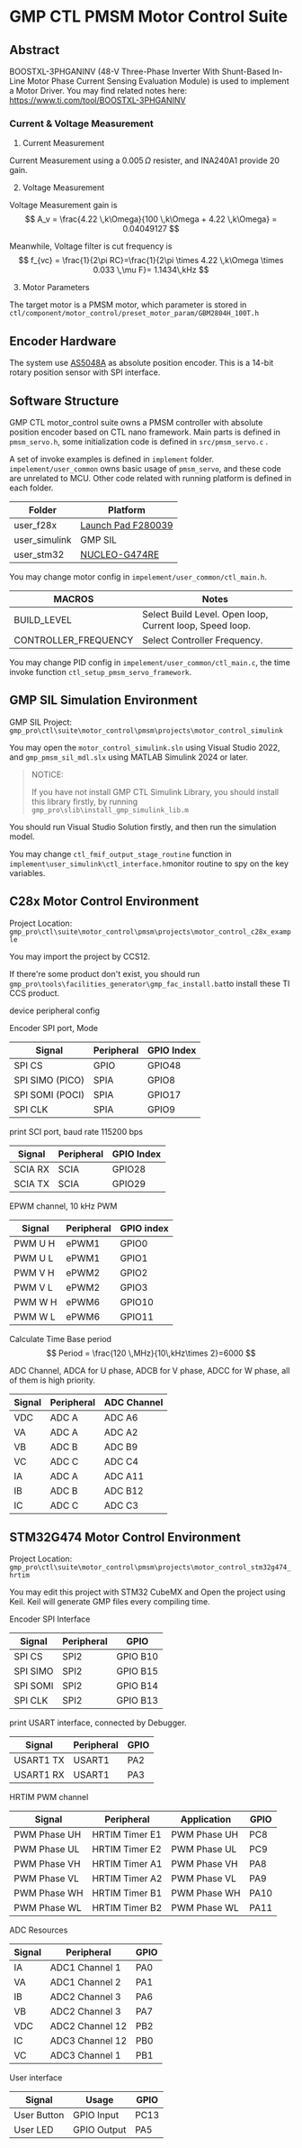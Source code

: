 # GMP CTL PMSM Motor Control Suite



## Abstract

BOOSTXL-3PHGANINV (48-V Three-Phase Inverter With Shunt-Based In-Line Motor Phase Current Sensing Evaluation Module) is used to implement a Motor Driver. You may find related notes here: https://www.ti.com/tool/BOOSTXL-3PHGANINV

### Current & Voltage Measurement 

1. Current Measurement

Current Measurement using a $0.005 \,\Omega$ resister, and INA240A1 provide 20 gain.

2. Voltage Measurement

Voltage Measurement gain is 
$$
A_v = \frac{4.22 \,k\Omega}{100 \,k\Omega + 4.22 \,k\Omega} = 0.04049127
$$


Meanwhile, Voltage filter is cut frequency is 
$$
f_{vc} = \frac{1}{2\pi RC}=\frac{1}{2\pi \times 4.22 \,k\Omega \times 0.033 \,\mu F}= 1.1434\,kHz
$$

3. Motor Parameters

The target motor is a PMSM motor, which parameter is stored in  `ctl/component/motor_control/preset_motor_param/GBM2804H_100T.h`



## Encoder Hardware

The system use [AS5048A](https://docs.rs-online.com/0657/A700000006921305.pdf) as absolute position encoder. This is a 14-bit rotary position sensor with SPI interface. 



## Software Structure

GMP CTL motor_control suite owns a PMSM controller with absolute position encoder based on CTL nano framework. Main parts is defined in `pmsm_servo.h`, some initialization code is defined in `src/pmsm_servo.c` .

A set of invoke examples is defined in `implement` folder. `impelement/user_common` owns basic usage of `pmsm_servo`, and these code are unrelated to MCU. Other code related with running platform is defined in each folder.

| Folder        | Platform                                                     |
| ------------- | ------------------------------------------------------------ |
| user_f28x     | [Launch Pad F280039](https://www.ti.com/tool/LAUNCHXL-F280039C) |
| user_simulink | GMP SIL                                                      |
| user_stm32    | [NUCLEO-G474RE](https://www.st.com/en/evaluation-tools/nucleo-g474re.html) |



 You may change motor config in `impelement/user_common/ctl_main.h`.

| MACROS               | Notes                                                    |
| -------------------- | -------------------------------------------------------- |
| BUILD_LEVEL          | Select Build Level. Open loop, Current loop, Speed loop. |
| CONTROLLER_FREQUENCY | Select Controller Frequency.                             |

You may change PID config in `impelement/user_common/ctl_main.c`, the time invoke function `ctl_setup_pmsm_servo_framework`.





## GMP SIL Simulation Environment

GMP SIL Project: `gmp_pro\ctl\suite\motor_control\pmsm\projects\motor_control_simulink`

You may open the `motor_control_simulink.sln` using Visual Studio 2022, and `gmp_pmsm_sil_mdl.slx` using MATLAB Simulink 2024 or later.

> NOTICE: 
>
>  If you have not install GMP CTL Simulink Library, you should install this library firstly, by running `gmp_pro\slib\install_gmp_simulink_lib.m`

You should run Visual Studio Solution firstly, and then run the simulation model.

 You may change `ctl_fmif_output_stage_routine` function in `implement\user_simulink\ctl_interface.h`monitor routine to spy on the key variables.



## C28x Motor Control Environment

Project Location: `gmp_pro\ctl\suite\motor_control\pmsm\projects\motor_control_c28x_example`

You may import the project by CCS12.

If there're some product don't exist, you should run `gmp_pro\tools\facilities_generator\gmp_fac_install.bat`to install these TI CCS product.

device peripheral config

Encoder SPI port, Mode 

| Signal          | Peripheral | GPIO Index |
| --------------- | ---------- | ---------- |
| SPI CS          | GPIO       | GPIO48     |
| SPI SIMO (PICO) | SPIA       | GPIO8      |
| SPI SOMI (POCI) | SPIA       | GPIO17     |
| SPI CLK         | SPIA       | GPIO9      |

print SCI port, baud rate 115200 bps

| Signal  | Peripheral | GPIO Index |
| ------- | ---------- | ---------- |
| SCIA RX | SCIA       | GPIO28     |
| SCIA TX | SCIA       | GPIO29     |

EPWM channel, 10 kHz PWM

| Signal  | Peripheral | GPIO index |
| ------- | ---------- | ---------- |
| PWM U H | ePWM1      | GPIO0      |
| PWM U L | ePWM1      | GPIO1      |
| PWM V H | ePWM2      | GPIO2      |
| PWM V L | ePWM2      | GPIO3      |
| PWM W H | ePWM6      | GPIO10     |
| PWM W L | ePWM6      | GPIO11     |

Calculate Time Base period
$$
Period = \frac{120 \,MHz}{10\,kHz\times 2}=6000
$$

ADC Channel, ADCA for U phase, ADCB for V phase, ADCC for W phase, all of them is high priority.

| Signal | Peripheral | ADC Channel |
| ------ | ---------- | ----------- |
| VDC    | ADC A      | ADC A6      |
| VA     | ADC A      | ADC A2      |
| VB     | ADC B      | ADC B9      |
| VC     | ADC C      | ADC C4      |
| IA     | ADC A      | ADC A11     |
| IB     | ADC B      | ADC B12     |
| IC     | ADC C      | ADC C3      |



## STM32G474 Motor Control Environment

Project Location: `gmp_pro\ctl\suite\motor_control\pmsm\projects\motor_control_stm32g474_hrtim`

You may edit this project with STM32 CubeMX and Open the project using Keil. Keil will generate GMP files every compiling time.

Encoder SPI Interface

| Signal   | Peripheral | GPIO     |
| -------- | ---------- | -------- |
| SPI CS   | SPI2       | GPIO B10 |
| SPI SIMO | SPI2       | GPIO B15 |
| SPI SOMI | SPI2       | GPIO B14 |
| SPI CLK  | SPI2       | GPIO B13 |

print USART interface, connected by Debugger.

| Signal    | Peripheral | GPIO |
| --------- | ---------- | ---- |
| USART1 TX | USART1     | PA2  |
| USART1 RX | USART1     | PA3  |

HRTIM PWM channel

| Signal       | Peripheral     | Application  | GPIO |
| ------------ | -------------- | ------------ | ---- |
| PWM Phase UH | HRTIM Timer E1 | PWM Phase UH | PC8  |
| PWM Phase UL | HRTIM Timer E2 | PWM Phase UL | PC9  |
| PWM Phase VH | HRTIM Timer A1 | PWM Phase VH | PA8  |
| PWM Phase VL | HRTIM Timer A2 | PWM Phase VL | PA9  |
| PWM Phase WH | HRTIM Timer B1 | PWM Phase WH | PA10 |
| PWM Phase WL | HRTIM Timer B2 | PWM Phase WL | PA11 |

ADC Resources

| Signal | Peripheral      | GPIO |
| ------ | --------------- | ---- |
| IA     | ADC1 Channel 1  | PA0  |
| VA     | ADC1 Channel 2  | PA1  |
| IB     | ADC2 Channel 3  | PA6  |
| VB     | ADC2 Channel 3  | PA7  |
| VDC    | ADC2 Channel 12 | PB2  |
| IC     | ADC3 Channel 12 | PB0  |
| VC     | ADC3 Channel 1  | PB1  |

User interface 

| Signal      | Usage       | GPIO |
| ----------- | ----------- | ---- |
| User Button | GPIO Input  | PC13 |
| User LED    | GPIO Output | PA5  |



















